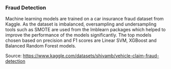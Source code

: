 ### Fraud Detection 

Machine learning models are trained on a car insurance fraud dataset from Kaggle. As the dataset is imbalanced, oversampling and undersampling tools such as SMOTE are used from the Imblearn packages which helped to improve the performance of the models significantly. The top models chosen based on precision and F1 scores are Linear SVM, XGBoost and Balanced Random Forest models. 

Source:
https://www.kaggle.com/datasets/shivamb/vehicle-claim-fraud-detection 
